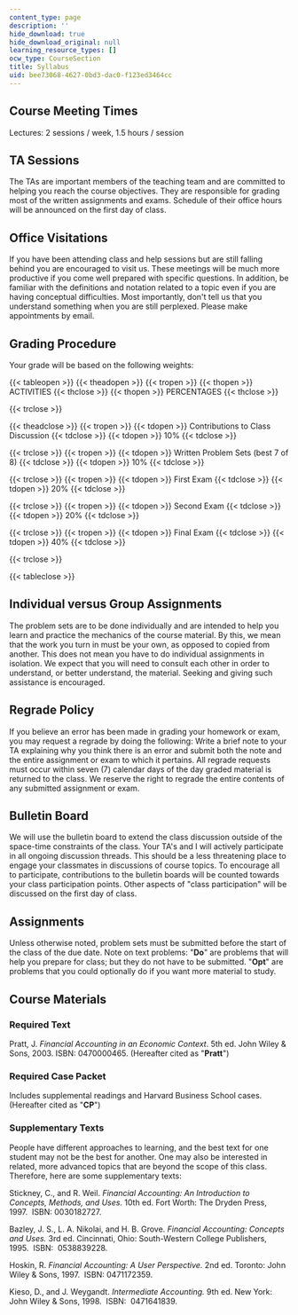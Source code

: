 ```yaml
---
content_type: page
description: ''
hide_download: true
hide_download_original: null
learning_resource_types: []
ocw_type: CourseSection
title: Syllabus
uid: bee73068-4627-0bd3-dac0-f123ed3464cc
---
```


Course Meeting Times
--------------------

Lectures: 2 sessions / week, 1.5 hours / session

TA Sessions
-----------

The TAs are important members of the teaching team and are committed to helping you reach the course objectives. They are responsible for grading most of the written assignments and exams. Schedule of their office hours will be announced on the first day of class.

Office Visitations
------------------

If you have been attending class and help sessions but are still falling behind you are encouraged to visit us. These meetings will be much more productive if you come well prepared with specific questions. In addition, be familiar with the definitions and notation related to a topic even if you are having conceptual difficulties. Most importantly, don't tell us that you understand something when you are still perplexed. Please make appointments by email.

Grading Procedure
-----------------

Your grade will be based on the following weights:

{{< tableopen >}}
{{< theadopen >}}
{{< tropen >}}
{{< thopen >}}
ACTIVITIES
{{< thclose >}}
{{< thopen >}}
PERCENTAGES
{{< thclose >}}

{{< trclose >}}

{{< theadclose >}}
{{< tropen >}}
{{< tdopen >}}
Contributions to Class Discussion
{{< tdclose >}}
{{< tdopen >}}
10%
{{< tdclose >}}

{{< trclose >}}
{{< tropen >}}
{{< tdopen >}}
Written Problem Sets (best 7 of 8)
{{< tdclose >}}
{{< tdopen >}}
10%
{{< tdclose >}}

{{< trclose >}}
{{< tropen >}}
{{< tdopen >}}
First Exam
{{< tdclose >}}
{{< tdopen >}}
20%
{{< tdclose >}}

{{< trclose >}}
{{< tropen >}}
{{< tdopen >}}
Second Exam
{{< tdclose >}}
{{< tdopen >}}
20%
{{< tdclose >}}

{{< trclose >}}
{{< tropen >}}
{{< tdopen >}}
Final Exam
{{< tdclose >}}
{{< tdopen >}}
40%
{{< tdclose >}}

{{< trclose >}}

{{< tableclose >}}

Individual versus Group Assignments
-----------------------------------

The problem sets are to be done individually and are intended to help you learn and practice the mechanics of the course material. By this, we mean that the work you turn in must be your own, as opposed to copied from another. This does not mean you have to do individual assignments in isolation. We expect that you will need to consult each other in order to understand, or better understand, the material. Seeking and giving such assistance is encouraged.

Regrade Policy
--------------

If you believe an error has been made in grading your homework or exam, you may request a regrade by doing the following: Write a brief note to your TA explaining why you think there is an error and submit both the note and the entire assignment or exam to which it pertains. All regrade requests must occur within seven (7) calendar days of the day graded material is returned to the class. We reserve the right to regrade the entire contents of any submitted assignment or exam.

Bulletin Board
--------------

We will use the bulletin board to extend the class discussion outside of the space-time constraints of the class. Your TA's and I will actively participate in all ongoing discussion threads. This should be a less threatening place to engage your classmates in discussions of course topics. To encourage all to participate, contributions to the bulletin boards will be counted towards your class participation points. Other aspects of "class participation" will be discussed on the first day of class.

Assignments
-----------

Unless otherwise noted, problem sets must be submitted before the start of the class of the due date. Note on text problems: "**Do**" are problems that will help you prepare for class; but they do not have to be submitted. "**Opt**" are problems that you could optionally do if you want more material to study.

Course Materials
----------------

### Required Text

Pratt, J. _Financial Accounting in an Economic Context_. 5th ed. John Wiley & Sons, 2003. ISBN: 0470000465. (Hereafter cited as "**Pratt**")

### Required Case Packet

Includes supplemental readings and Harvard Business School cases. (Hereafter cited as "**CP**")

### Supplementary Texts

People have different approaches to learning, and the best text for one student may not be the best for another. One may also be interested in related, more advanced topics that are beyond the scope of this class. Therefore, here are some supplementary texts:

Stickney, C., and R. Weil. _Financial Accounting: An Introduction to Concepts, Methods, and Uses._ 10th ed. Fort Worth: The Dryden Press, 1997.  ISBN: 0030182727.

Bazley, J. S., L. A. Nikolai, and H. B. Grove. _Financial Accounting: Concepts and Uses._ 3rd ed. Cincinnati, Ohio: South-Western College Publishers, 1995.  ISBN:  0538839228.

Hoskin, R. _Financial Accounting: A User Perspective._ 2nd ed. Toronto: John Wiley & Sons, 1997.  ISBN: 0471172359.

Kieso, D., and J. Weygandt. _Intermediate Accounting._ 9th ed. New York: John Wiley & Sons, 1998.  ISBN:  0471641839.